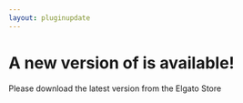 ```yaml
---
layout: pluginupdate
---
```


<h1>A new version of <span id="pluginName"></span> is available!</h1>
Please download the latest version from the Elgato Store<br/>

